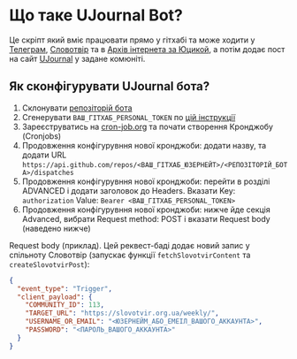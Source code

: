 # Що таке UJournal Bot?

Це скріпт який вміє працювати прямо у гітхабі та може ходити у [Телеграм](https://telegram.org/), [Словотвір](https://slovotvir.org.ua/) та в [Архів інтернета за Юцикой](https://archive.org/details/fondorlatosjucika/page/n325/mode/2up),
а потім додає пост на сайт [UJournal](https://ujournal.com.ua/new/) у задане комюніті.

## Як сконфігурувати UJournal бота?

1. Склонувати [репозіторій бота](https://github.com/uJournal/ujournal-bot)
2. Сгенерувати `ВАШ_ГІТХАБ_PERSONAL_TOKEN` по [цій інструкції](https://docs.github.com/en/authentication/keeping-your-account-and-data-secure/creating-a-personal-access-token)
3. Зареєструватись на [cron-job.org](https://cron-job.org/en/) та почати створення Кронджобу (Cronjobs)
4. Продовження конфігурувння нової кронджоби: додати назву, та додати URL `https://api.github.com/repos/<ВАШ_ГІТХАБ_ЮЗЕРНЕЙТ>/<РЕПОЗІТОРІЙ_БОТА>/dispatches`
5. Продовження конфігурувння нової кронджоби: перейти в розділі ADVANCED і додати заголовок до Headers. Вказати Key: `authorization` Value: `Bearer <ВАШ_ГІТХАБ_PERSONAL_TOKEN>`
6. Продовження конфігурувння нової кронджоби: нижче йде секція Advanced, вибрати Request method: POST і вказати Request body (наведено нижче)

Request body (приклад). Цей реквест-баді додає новий запис у спільноту Словотвір (запускає функції `fetchSlovotvirContent` та `createSlovotvirPost`):

```json
{
  "event_type": "Trigger",
  "client_payload": {
    "COMMUNITY_ID": 113,
    "TARGET_URL": "https://slovotvir.org.ua/weekly/",
    "USERNAME_OR_EMAIL": "<ЮЗЕРНЕЙМ_АБО_ЕМЕІЛ_ВАШОГО_АККАУНТА>",
    "PASSWORD": "<ПАРОЛЬ_ВАШОГО_АККАУНТА>"
  }
}
```

